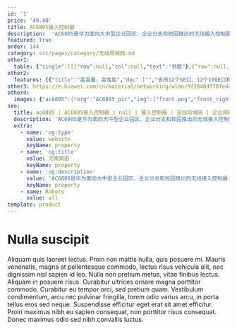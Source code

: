 ```yaml
---
id: '1'
price: '49.40'
title: AC6805接入控制器
description:  'AC6805是华为面向大中型企业园区、企业分支和校园推出的无线接入控制器（Access controller），最大可管理6144个AP，直接转发能力最高120Gbps。可灵活配置无线接入点的管理数量。配合华为全系列802.11n/802.11ac/802.11ax无线接入点，可组建大中型园区网络、企业办公网络、无线城域网络、热点覆盖等应用环境。'
featured: true
order: 144
category: src/pages/category/无线局域网.md
other1: 
  table: {"single":[[{"row":null,"col":null,"text":"参数"},{"row":null,"col":null,"text":"AC6805"}],[{"row":null,"col":null,"text":"端口"},{"row":null,"col":null,"text":"12 x GE + 12 x 10GE + 2 x 40GE（其中1个40G和4个10G互斥）"}],[{"row":null,"col":null,"text":"电源"},{"row":null,"col":null,"text":"AC/DC"}],[{"row":null,"col":null,"text":"转发模式"},{"row":null,"col":null,"text":"支持直接转发/隧道转发"}],[{"row":null,"col":null,"text":"直接转发"},{"row":null,"col":null,"text":"120Gbps"}],[{"row":null,"col":null,"text":"隧道转发"},{"row":null,"col":null,"text":"60Gbps"}],[{"row":null,"col":null,"text":"最大可管理AP的数量"},{"row":null,"col":null,"text":"6144"}],[{"row":null,"col":null,"text":"最大可接入用户数"},{"row":null,"col":null,"text":"65536"}],[{"row":null,"col":null,"text":"AP与AC间组网方式"},{"row":null,"col":null,"text":"支持L2/L3层网络拓扑"}],[{"row":null,"col":null,"text":"AC冗余备份"},{"row":null,"col":null,"text":"支持1+1热备/N+1备份方式"}],[{"row":null,"col":null,"text":"无线协议"},{"row":null,"col":null,"text":"802.11 a/b/g/n/ac/ac wave2/ax"}]]}
other2:
  features: [{"title":"高容量、高性能","dec":["","支持12个GE口、12个10GE口和2个40G口，提供120Gbps的直接转发能力，可管理6144个AP",""]},{"title":"使用灵活","dec":["","灵活的数据转发方式，支持直接转发、隧道转发；\n灵活的用户权限控制，提供基于用户和角色的访问控制策略控制能力",""]},{"title":"网络运维方式丰富","dec":["","丰富的网络运维方式，可通过网管eSight、WEB网管、命令行（CLI）进行维护",""]}]
other3: https://e.huawei.com/cn/material/networking/wlan/9f2848df78fe4409a6b4bcdb921f71d8
other4:
  images: {"ac6805":{"org":"AC6805_pic","img":["front.png","front_right.png","front_top.png","left.png","rear.png","right.png"]}}
seo:
  title: ac6805 | AC6805接入控制器 | null | 接入控制器 | 无线局域网 | 企业网络
  description: 'AC6805是华为面向大中型企业园区、企业分支和校园推出的无线接入控制器（Access controller），最大可管理6144个AP，直接转发能力最高120Gbps。可灵活配置无线接入点的管理数量。配合华为全系列802.11n/802.11ac/802.11ax无线接入点，可组建大中型园区网络、企业办公网络、无线城域网络、热点覆盖等应用环境。'
  extra:
    - name: 'og:type'
      value: website
      keyName: property
    - name: 'og:title'
      value: 河南网田
      keyName: property
    - name: 'og:description'
      value: 'AC6805是华为面向大中型企业园区、企业分支和校园推出的无线接入控制器（Access controller），最大可管理6144个AP，直接转发能力最高120Gbps。可灵活配置无线接入点的管理数量。配合华为全系列802.11n/802.11ac/802.11ax无线接入点，可组建大中型园区网络、企业办公网络、无线城域网络、热点覆盖等应用环境。'
      keyName: property
    - name: Robots
      value: all
template: product
---
```


# Nulla suscipit

Aliquam quis laoreet lectus. Proin non mattis nulla, quis posuere mi. Mauris venenatis, magna at pellentesque commodo, lectus risus vehicula elit, nec dignissim nisl sapien id leo. Nulla non pretium metus, vitae finibus lectus. Aliquam in posuere risus. Curabitur ultrices ornare magna porttitor commodo. Curabitur eu tempor orci, sed pretium quam. Vestibulum condimentum, arcu nec pulvinar fringilla, lorem odio varius arcu, in porta tellus eros sed neque. Suspendisse efficitur eget erat sit amet efficitur. Proin maximus nibh eu sapien consequat, non porttitor risus consequat. Donec maximus odio sed nibh convallis luctus.